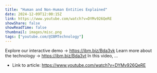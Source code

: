 ```yaml
---
title: "Human and Non-Human Entities Explained"
date: 2024-12-09T12:00:15Z
link: https://www.youtube.com/watch?v=DYMv926QeRE
showShare: false
showReadTime: false
thumbnail: images/misc.png
tags: ["youtube.com/@IBMTechnology"]
---
```

Explore our interactive demo → https://ibm.biz/Bda3vk Learn more about the technology → https://ibm.biz/Bda3vt In this video, ...

- Link to article: https://www.youtube.com/watch?v=DYMv926QeRE